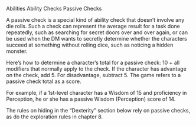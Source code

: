 Abilities
Ability Checks
Passive Checks
        <p>
          A passive check is a special kind of ability check that doesn’t involve any die rolls. Such a check can represent the average result for a task done repeatedly, such as searching for secret doors over and over again, or can be used when the DM wants to secretly determine whether the characters succeed at something without rolling dice, such as noticing a hidden monster.
        </p>
        <p>
          Here’s how to determine a character’s total for a passive check: 10 + all modifiers that normally apply to the check. If the character has advantage on the check, add 5. For disadvantage, subtract 5. The game refers to a passive check total as a score.
        </p>
        <p>
          For example, if a 1st-level character has a Wisdom of 15 and proficiency in Perception, he or she has a passive Wisdom (Perception) score of 14.
        </p>
        <p>
          The rules on hiding in the “Dexterity” section below rely on passive checks, as do the exploration rules in chapter 8.
        </p>